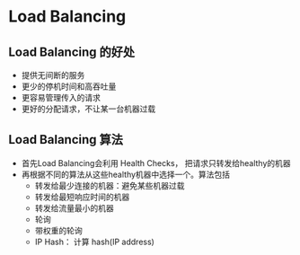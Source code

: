 # Load Balancing

## Load Balancing 的好处
- 提供无间断的服务
- 更少的停机时间和高吞吐量
- 更容易管理传入的请求
- 更好的分配请求，不让某一台机器过载

## Load Balancing 算法

- 首先Load Balancing会利用 Health Checks， 把请求只转发给healthy的机器
- 再根据不同的算法从这些healthy机器中选择一个。算法包括
    - 转发给最少连接的机器：避免某些机器过载
    - 转发给最短响应时间的机器
    - 转发给流量最小的机器
    - 轮询
    - 带权重的轮询
    - IP Hash： 计算 hash(IP address) 